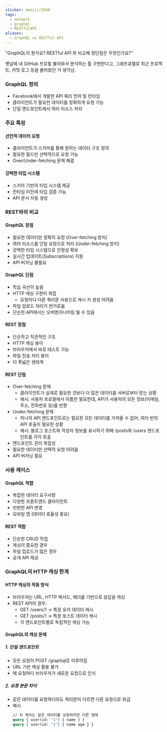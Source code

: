 ```yaml
---
sticker: emoji//2b50
tags:
  - network
  - graphql
  - RESTfulAPI
aliases:
  - GraphQL vs RESTful API
---
```

"GraphQL이 뭔가요? RESTful API 와 비교해 장단점은 무엇인가요?"

옛날에 내 GitHub 프로필 불러와서 분석하는 툴 구현한다고, 그래프큐엘로 최근 프로젝트, 커밋 로그 등을 불러왔던 거 생각남.

### GraphQL 정의
- Facebook에서 개발한 API 쿼리 언어 및 런타임
- 클라이언트가 필요한 데이터를 정확하게 요청 가능
- 단일 엔드포인트에서 여러 리소스 처리

### 주요 특징 
#### 선언적 데이터 요청
- 클라이언트가 스키마를 통해 원하는 데이터 구조 정의
- 필요한 필드만 선택적으로 요청 가능
- Over/Under-fetching 문제 해결

#### 강력한 타입 시스템
- 스키마 기반의 타입 시스템 제공
- 런타임 이전에 타입 검증 가능
- API 문서 자동 생성

### REST와의 비교

#### GraphQL 장점
- 필요한 데이터만 정확히 요청 (Over-fetching 방지)
- 여러 리소스를 단일 요청으로 처리 (Under-fetching 방지)
- 강력한 타입 시스템으로 안정성 확보
- 실시간 업데이트(Subscriptions) 지원
- API 버저닝 불필요

#### GraphQL 단점
- 학습 곡선이 높음
- HTTP 캐싱 구현이 복잡
	- 요청마다 다른 쿼리문 사용으로 캐시 키 생성 어려움
- 파일 업로드 처리가 번거로움
- 단순한 API에서는 오버엔지니어링 될 수 있음

#### REST 장점
- 단순하고 직관적인 구조
- HTTP 캐싱 용이
- 브라우저에서 바로 테스트 가능
- 파일 전송 처리 용이
- 더 폭넓은 생태계

#### REST 단점
- Over-fetching 문제
	- 클라이언트가 실제로 필요한 것보다 더 많은 데이터를 서버로부터 받는 상황
	- 예시: 사용자 프로필에서 이름만 필요한데, API가 사용자의 모든 정보(이메일, 주소, 전화번호 등)를 반환
- Under-fetching 문제
	- 하나의 API 엔드포인트로는 필요한 모든 데이터를 가져올 수 없어, 여러 번의 API 호출이 필요한 상황
	- 예시: 블로그 포스트와 작성자 정보를 표시하기 위해 /posts와 /users 엔드포인트를 각각 호출
- 엔드포인트 관리 복잡성
- 필요한 데이터만 선택적 요청 어려움
- API 버저닝 필요

### 사용 케이스
#### GraphQL 적합
- 복잡한 데이터 요구사항
- 다양한 프론트엔드 클라이언트
- 빈번한 API 변경
- 모바일 앱 (데이터 효율성 중요)

#### REST 적합
- 단순한 CRUD 작업
- 캐싱이 중요한 경우
- 파일 업로드가 많은 경우
- 공개 API 제공


### GraphQL의 HTTP 캐싱 한계

#### HTTP 캐싱의 작동 방식
- 브라우저는 URL, HTTP 메서드, 헤더를 기반으로 응답을 캐싱
- REST API의 경우:
  - GET /users/1 -> 특정 유저 데이터 캐시
  - GET /posts/1 -> 특정 포스트 데이터 캐시
  - 각 엔드포인트별로 독립적인 캐싱 가능

#### GraphQL의 캐싱 문제
##### 1. 단일 엔드포인트
- 모든 요청이 POST /graphql로 이루어짐
- URL 기반 캐싱 활용 불가
- 매 요청마다 브라우저가 새로운 요청으로 인식

##### 2. 요청 본문 차이
- 같은 데이터를 요청하더라도 쿼리문이 다르면 다른 요청으로 취급
- 예시
  ```graphql
  // 두 쿼리는 같은 데이터를 요청하지만 다른 형태
  query { user(id: "1") { name } }
  query { user(id: "1") { name age } }